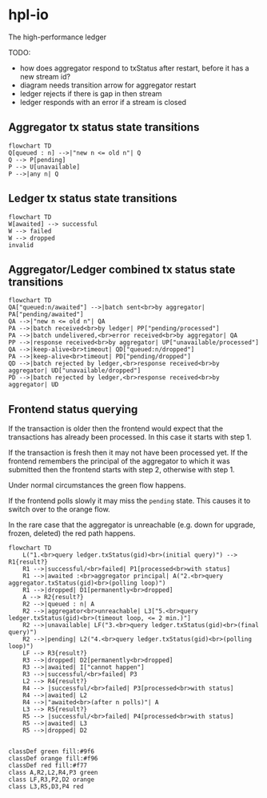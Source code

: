 # hpl-io
The high-performance ledger

TODO:
* how does aggregator respond to txStatus after restart, before it has a new stream id?
* diagram needs transition arrow for aggregator restart
* ledger rejects if there is gap in then stream
* ledger responds with an error if a stream is closed

## Aggregator tx status state transitions
```mermaid
flowchart TD
Q[queued : n] -->|"new n <= old n"| Q
Q --> P[pending]
P --> U[unavailable]
P -->|any n| Q
```

## Ledger tx status state transitions

```mermaid
flowchart TD
W[awaited] --> successful
W --> failed
W --> dropped
invalid
```

## Aggregator/Ledger combined tx status state transitions

```mermaid
flowchart TD
QA["queued:n/awaited"] -->|batch sent<br>by aggregator| PA["pending/awaited"]
QA -->|"new n <= old n"| QA
PA -->|batch received<br>by ledger| PP["pending/processed"]
PA -->|batch undelivered,<br>error received<br>by aggregator| QA
PP -->|response received<br>by aggregator| UP["unavailable/processed"]
QA -->|keep-alive<br>timeout| QD["queued:n/dropped"]
PA -->|keep-alive<br>timeout| PD["pending/dropped"]
QD -->|batch rejected by ledger,<br>response received<br>by aggregator| UD["unavailable/dropped"]
PD -->|batch rejected by ledger,<br>response received<br>by aggregator| UD
```

## Frontend status querying

If the transaction is older then the frontend would expect that the transactions has already been processed. In this case it starts with step 1.

If the transaction is fresh then it may not have been processed yet. If the frontend remembers the principal of the aggregator to which it was submitted then the frontend starts with step 2, otherwise with step 1.

Under normal circumstances the green flow happens.

If the frontend polls slowly it may miss the `pending` state. This causes it to switch over to the orange flow.

In the rare case that the aggregator is unreachable (e.g. down for upgrade, frozen, deleted) the red path happens.

```mermaid
flowchart TD
    L("1.<br>query ledger.txStatus(gid)<br>(initial query)") --> R1{result?}
    R1 -->|successful/<br>failed| P1[processed<br>with status]
    R1 -->|awaited :<br>aggregator principal| A("2.<br>query aggregator.txStatus(gid)<br>(polling loop)")
    R1 -->|dropped| D1[permanently<br>dropped]
    A --> R2{result?}
    R2 -->|queued : n| A 
    R2 -->|aggregator<br>unreachable| L3["5.<br>query ledger.txStatus(gid)<br>(timeout loop, <= 2 min.)"]
    R2 -->|unavailable| LF("3.<br>query ledger.txStatus(gid)<br>(final query)")
    R2 -->|pending| L2("4.<br>query ledger.txStatus(gid)<br>(polling loop)")
    LF --> R3{result?}
    R3 -->|dropped| D2[permanently<br>dropped]
    R3 -->|awaited| I["cannot happen"]
    R3 -->|successful/<br>failed| P3
    L2 --> R4{result?}
    R4 --> |successful/<br>failed| P3[processed<br>with status]
    R4 -->|awaited| L2
    R4 -->|"awaited<br>(after n polls)"| A
    L3 --> R5{result?}
    R5 --> |successful/<br>failed| P4[processed<br>with status]
    R5 -->|awaited| L3
    R5 -->|dropped| D2
    

classDef green fill:#9f6
classDef orange fill:#f96
classDef red fill:#f77
class A,R2,L2,R4,P3 green
class LF,R3,P2,D2 orange
class L3,R5,D3,P4 red
```
